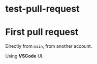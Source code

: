 # test-pull-request

# First pull request

Directly from `main`, from another account.

Using **VSCode** UI.